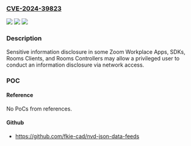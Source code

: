 ### [CVE-2024-39823](https://cve.mitre.org/cgi-bin/cvename.cgi?name=CVE-2024-39823)
![](https://img.shields.io/static/v1?label=Product&message=Zoom%20Workplace%20Apps%2C%20SDKs%2C%20Rooms%20Clients%2C%20and%20Rooms%20Controllers&color=blue)
![](https://img.shields.io/static/v1?label=Version&message=%3D%20see%20references%20&color=brighgreen)
![](https://img.shields.io/static/v1?label=Vulnerability&message=CWE-200%20Exposure%20of%20Sensitive%20Information%20to%20an%20Unauthorized%20Actor&color=brighgreen)

### Description

Sensitive information disclosure in some Zoom Workplace Apps, SDKs, Rooms Clients, and Rooms Controllers may allow a privileged user to conduct an information disclosure via network access.

### POC

#### Reference
No PoCs from references.

#### Github
- https://github.com/fkie-cad/nvd-json-data-feeds

